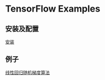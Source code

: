 # TensorFlow Examples

## 安装及配置

[安装](docs/INSTALL.md)

## 例子

[线性回归随机梯度算法](example/linear_regression.py)
